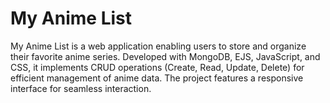 <div>
  <h1>My Anime List</h1>
  <p>
    My Anime List is a web application enabling users to store and organize their favorite anime series. Developed with MongoDB, EJS, JavaScript, and CSS, it implements CRUD operations (Create, Read, Update, Delete) for efficient management of anime data. The project features a responsive interface for seamless interaction.
  </p>
</div>
